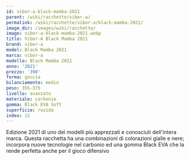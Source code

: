 ```yaml
---
id: vibor-a-black-mamba-2021
parent: /wiki/racchette/vibor-a/
permalink: /wiki/racchette/vibor-a/black-mamba-2021/
image_dir: /images/wiki/racchette/
image: vibor-a-black-mamba-2021.webp
title: Vibor-A Black Mamba 2021
brand: vibor-a
model: Black Mamba 2021
marca: vibor-a
modello: Black Mamba 2021
anno: '2021'
prezzo: '390'
forma: goccia
bilanciamento: medio
peso: 355-375
livello: avanzato
materiale: carbonio
gomma: Black EVA Soft
superficie: ruvida
index: 12
---
```

Edizione 2021 di uno dei modelli più apprezzati e conosciuti dell'intera marca. Questa racchetta ha una combinazioni di colorazioni gialle e nere; incorpora nuove tecnologie nel carbonio ed una gomma Black EVA che la rende perfetta anche per il gioco difensivo